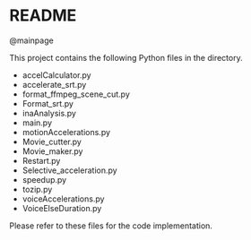 # README

@mainpage

This project contains the following Python files in the directory.

- accelCalculator.py
- accelerate_srt.py
- format_ffmpeg_scene_cut.py
- Format_srt.py
- inaAnalysis.py
- main.py
- motionAccelerations.py
- Movie_cutter.py
- Movie_maker.py
- Restart.py
- Selective_acceleration.py
- speedup.py
- tozip.py
- voiceAccelerations.py
- VoiceElseDuration.py

Please refer to these files for the code implementation.
